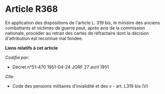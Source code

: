 # Article R368

En application des dispositions de l'article L. 319 bis, le ministre des anciens combattants et victimes de guerre peut,
après avis de la commission nationale, procéder au retrait des cartes de réfractaire dont la décision d'attribution est
reconnue mal fondée.

**Liens relatifs à cet article**

_Codifié par_:

  - Décret n°51-470 1951-04-24 JORF 27 avril 1951

_Cite_:

  - Code des pensions militaires d'invalidité et des v - art. L319 bis (V)
